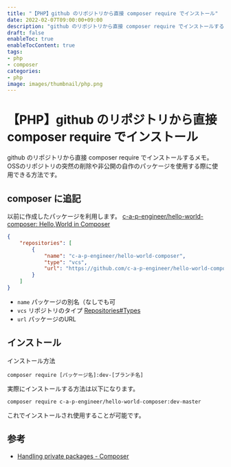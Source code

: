 ```yaml
---
title: "【PHP】github のリポジトリから直接 composer require でインストール"
date: 2022-02-07T09:00:00+09:00
description: "github のリポジトリから直接 composer require でインストールするメモ"
draft: false
enableToc: true
enableTocContent: true
tags: 
- php
- composer
categories: 
- php
image: images/thumbnail/php.png
---
```


# 【PHP】github のリポジトリから直接 composer require でインストール
github のリポジトリから直接 composer require でインストールするメモ。
OSSのリポジトリの突然の削除や非公開の自作のパッケージを使用する際に使用できる方法です。

## composer に追記
以前に作成したパッケージを利用します。
<a href="https://github.com/c-a-p-engineer/hello-world-composer" target="_blank" rel="nofollow noopener">c-a-p-engineer/hello-world-composer: Hello,World in Composer</a>

```json:composer.json
{
    "repositories": [
        {
            "name": "c-a-p-engineer/hello-world-composer",
            "type": "vcs",
            "url": "https://github.com/c-a-p-engineer/hello-world-composer"
        }
    ]
}
```

* `name` パッケージの別名（なしでも可
* `vcs` リポジトリのタイプ <a href="https://getcomposer.org/doc/05-repositories.md" target="_blank" rel="nofollow noopener">Repositories#Types</a>
* `url` パッケージのURL

## インストール
インストール方法
```shell
composer require [パッケージ名]:dev-[ブランチ名]
```

実際にインストールする方法は以下になります。
```shell
composer require c-a-p-engineer/hello-world-composer:dev-master
```

これでインストールされ使用することが可能です。

## 参考
* <a href="https://getcomposer.org/doc/articles/handling-private-packages.md" target="_blank" rel="nofollow noopener">Handling private packages - Composer</a>
